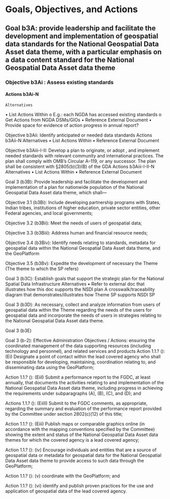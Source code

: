 # Goals, Objectives, and Actions

## Goal b3A: provide leadership and facilitate the development and implementation of geospatial data standards for the National Geospatial Data Asset data theme, with a particular emphasis on a data content standard for the National Geospatial Data Asset data theme

### Objective b3Ai : Assess existing standards
#### Actions b3Ai-N
	Alternatives
•	List Actions Within
o	E.g.: each NGDA has accessed existing standards
o	Get Actions from NGDA DSMs/GIOs
•	Reference External Document
•	Provide space for evidence of action progress  in annual report?

Objective b3Aii: Identify anticipated or needed data standards
Actions b3Aii-N
	Alternatives
•	List Actions Within
•	Reference External Document

Objective b3Aiii-I-II: Develop a plan to originate, or adopt , and implement needed standards with relevant community and international practices. The plan shall comply with OMB’s Circular A–119, or any successor. The plan shall be consistent with §2805(b)(3)(B) of the GDA
Actions b3Aiii-I-II-N
	Alternatives
•	List Actions Within
•	Reference External Document

Goal 3 (b3B): Provide leadership and facilitate the development and implementation of a plan for nationwide population of the National Geospatial Data Asset data theme, which shall—

Objective 3.1 (b3Bi): Include developing partnership programs with States, Indian tribes, institutions of higher education, private sector entities, other Federal agencies, and local governments;

Objective 3.2 (b3Bii): Meet the needs of users of geospatial data;

Objective 3.3 (b3Biii): Address human and financial resource needs;

Objective 3.4 (b3Biv): Identify needs relating to standards, metadata for geospatial data within the National Geospatial Data Asset data theme, and the GeoPlatform

Objective 3.5 (b3Bv): Expedite the development of necessary the Theme (The theme to which the SP refers)

Goal 3 (b3C): Establish goals that support the strategic plan for the National Spatial Data Infrastructure
Alternatives
•	Refer to external doc that illustrates how this doc supports the NSDI plan
A crosswalk/traceability diagram that demonstrates/illustrates how Theme SP supports NSDI SP

Goal 3 (b3D): As necessary, collect and analyze information from users of geospatial data within the Theme regarding the needs of the users for geospatial data and incorporate the needs of users in strategies relating to the National Geospatial Data Asset data theme.

Goal 3 (b3E)

Goal 3 (b-2): Effective Administration
	Objectives / Actions: 
ensuring the coordinated management of 
the data
supporting resources (including technology and personnel), and 
related services and 
products
Action 1.1.? (): (Ei) Designate a point of contact within the lead covered agency who shall be responsible for developing, maintaining, coordination relating to, and disseminating data using the GeoPlatform;

Action 1.1.? (): (EiiI) Submit a performance report to the FGDC, at least annually, that documents the activities relating to and implementation of the National Geospatial Data Asset data theme, including progress in achieving the requirements under subparagraphs (A), (B), (C), and (D); and

Actions 1.1.? (): (EiiII) Submit to the FGDC comments, as appropriate, regarding the summary and evaluation of the performance report provided by the Committee under section 2802(c)(12) of this title;

Action 1.1.? (): (Eiii) Publish maps or comparable graphics online (in accordance with the mapping conventions specified by the Committee) showing the extent and status of the National Geospatial Data Asset data themes for which the covered agency is a lead covered agency;

Action 1.1.? (): (iv) Encourage individuals and entities that are a source of geospatial data or metadata for geospatial data for the National Geospatial Data Asset data theme to provide access to such data through the GeoPlatform;

Action 1.1.? (): (v) coordinate with the GeoPlatform; and

Action 1.1.? (): (vi) identify and publish proven practices for the use and application of geospatial data of the lead covered agency.
